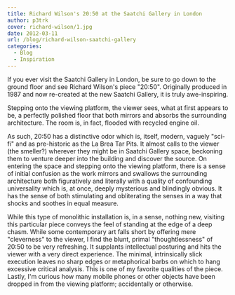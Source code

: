 ```yaml
---
title: Richard Wilson's 20:50 at the Saatchi Gallery in London
author: p3trk
cover: richard-wilson/1.jpg
date: 2012-03-11
url: /blog/richard-wilson-saatchi-gallery
categories:
  - Blog
  - Inspiration
---
```

If you ever visit the Saatchi Gallery in London, be sure to go down to the ground floor and see Richard Wilson's piece "20:50". Originally produced in 1987 and now re-created at the new Saatchi Gallery, it is truly awe-inspiring.

Stepping onto the viewing platform, the viewer sees, what at first appears to be, a perfectly polished floor that both mirrors and absorbs the surrounding architecture. The room is, in fact, flooded with recycled engine oil.

As such, 20:50 has a distinctive odor which is, itself, modern, vaguely "sci-fi" and as pre-historic as the La Brea Tar Pits. It almost calls to the viewer (the smeller?) wherever they might be in Saatchi Gallery space, beckoning them to venture deeper into the building and discover the source. On entering the space and stepping onto the viewing platform, there is a sense of initial confusion as the work mirrors and swallows the surrounding architecture both figuratively and literally with a quality of confounding universality which is, at once, deeply mysterious and blindingly obvious. It has the sense of both stimulating and obliterating the senses in a way that shocks and soothes in equal measure.

While this type of monolithic installation is, in a sense, nothing new, visiting this particular piece conveys the feel of standing at the edge of a deep chasm. While some contemporary art falls short by offering mere "cleverness" to the viewer, I find the blunt, primal "thoughtlessness" of 20:50 to be very refreshing. It supplants intellectual posturing and hits the viewer with a very direct experience. The minimal, intrinsically slick execution leaves no sharp edges or metaphorical barbs on which to hang excessive critical analysis. This is one of my favorite qualities of the piece. Lastly, I'm curious how many mobile phones or other objects have been dropped in from the viewing platform; accidentally or otherwise.
